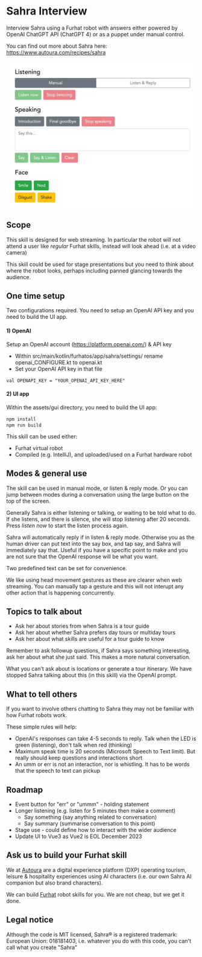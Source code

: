 # Sahra Interview

Interview Sahra using a Furhat robot with answers either powered by OpenAI ChatGPT API (ChatGPT 4) or as a puppet under manual control.

You can find out more about Sahra here: https://www.autoura.com/recipes/sahra

![control_ui](screenshot_control.png)

## Scope

This skill is designed for web streaming. In particular the robot will not attend a user like _regular_ Furhat skills, instead will look ahead (i.e. at a video camera)

This skill could be used for stage presentations but you need to think about where the robot looks, perhaps including panned glancing towards the audience.

## One time setup

Two configurations required. You need to setup an OpenAI API key and you need to build the UI app.

#### 1) OpenAI
Setup an OpenAI account (https://platform.openai.com/) & API key
* Within src/main/kotlin/furhatos/app/sahra/settings/ rename openai_CONFIGURE.kt to openai.kt
* Set your OpenAI API key in that file   

```
val OPENAPI_KEY = "YOUR_OPENAI_API_KEY_HERE"
```

#### 2) UI app
Within the assets/gui directory, you need to build the UI app:

```
npm install
npm run build
```

This skill can be used either:
* Furhat virtual robot
* Compiled (e.g. IntelliJ), and uploaded/used on a Furhat hardware robot

## Modes & general use

The skill can be used in manual mode, or listen & reply mode. Or you can jump between modes during a conversation using the large button on the top of the screen.

Generally Sahra is either listening or talking, or waiting to be told what to do. If she listens, and there is silence, she will stop listening after 20 seconds. Press _listen now_ to start the listen process again.

Sahra will automatically reply if in listen & reply mode. Otherwise you as the human driver can put text into the say box, and tap say, and Sahra will immediately say that. Useful if you have a specific point to make and you are not sure that the OpenAI response will be what you want.

Two predefined text can be set for convenience.

We like using head movement gestures as these are clearer when web streaming. You can manually tap a gesture and this will not interupt any other action that is happening concurrently.

## Topics to talk about

* Ask her about stories from when Sahra is a tour guide
* Ask her about whether Sahra prefers day tours or multiday tours
* Ask her about what skills are useful for a tour guide to know

Remember to ask followup questions, if Sahra says something interesting, ask her about what she just said. This makes a more natural conversation.

What you can't ask about is locations or generate a tour itinerary. We have stopped Sahra talking about this (in this skill) via the OpenAI prompt.

## What to tell others

If you want to involve others chatting to Sahra they may not be familiar with how Furhat robots work. 

These simple rules will help:

* OpenAI's responses can take 4-5 seconds to reply. Talk when the LED is green (listening), don't talk when red (thinking)
* Maximum speak time is 20 seconds (Microsoft Speech to Text limit). But really should keep questions and interactions short
* An umm or err is not an interaction, nor is whistling. It has to be words that the speech to text can pickup

## Roadmap

* Event button for "err" or "ummm" - holding statement
* Longer listening (e.g. listen for 5 minutes then make a comment)
  * Say something (say anything related to conversation)
  * Say summary (summarise conversation to this point)
* Stage use - could define how to interact with the wider audience
* Update UI to Vue3 as Vue2 is EOL December 2023

## Ask us to build your Furhat skill

We at [Autoura](https://www.autoura.com) are a digital experience platform (DXP) operating tourism, leisure & hospitality experiences using AI characters (i.e. our own Sahra AI companion but also brand characters).

We can build [Furhat](https://furhatrobotics.com/) robot skills for you. We are not cheap, but we get it done.

## Legal notice

Although the code is MIT licensed, Sahra® is a registered trademark: European Union: 018181403, i.e. whatever you do with this code, you can't call what you create "Sahra"